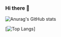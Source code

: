 ### Hi there 👋

![Anurag's GitHub stats](https://github-readme-stats.vercel.app/api?username=guozihang&count_private=true)

[![Top Langs](https://github-readme-stats.vercel.app/api/top-langs/?username=guozihang)]
<!--
**guozihang/guozihang** is a ✨ _special_ ✨ repository because its `README.md` (this file) appears on your GitHub profile.

Here are some ideas to get you started:

- 🔭 I’m currently working on ...
- 🌱 I’m currently learning ...
- 👯 I’m looking to collaborate on ...
- 🤔 I’m looking for help with ...
- 💬 Ask me about ...
- 📫 How to reach me: ...
- 😄 Pronouns: ...
- ⚡ Fun fact: ...
-->
